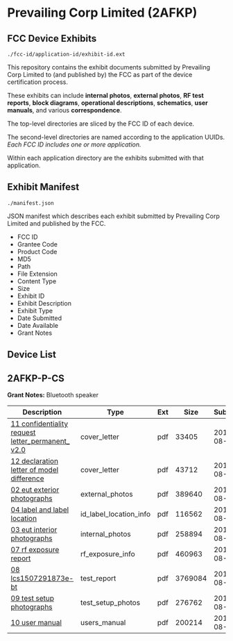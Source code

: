 # Prevailing Corp Limited (2AFKP)
## FCC Device Exhibits

```
./fcc-id/application-id/exhibit-id.ext
```

This repository contains the exhibit documents submitted by Prevailing Corp Limited to (and published by) the FCC as part of the device certification process.

These exhibits can include **internal photos**, **external photos**, **RF test reports**, **block diagrams**, **operational descriptions**, **schematics**, **user manuals**, and various **correspondence**.

The top-level directories are sliced by the FCC ID of each device.

The second-level directories are named according to the application UUIDs. *Each FCC ID includes one or more application.*

Within each application directory are the exhibits submitted with that application. 

## Exhibit Manifest

```
./manifest.json
```

JSON manifest which describes each exhibit submitted by Prevailing Corp Limited and published by the FCC.

- FCC ID
- Grantee Code
- Product Code
- MD5
- Path
- File Extension
- Content Type
- Size
- Exhibit ID
- Exhibit Description
- Exhibit Type
- Date Submitted
- Date Available
- Grant Notes

## Device List
## 2AFKP-P-CS
**Grant Notes:** Bluetooth speaker

| Description | Type | Ext | Size | Submitted | Available |
| ----------- | ---- | --- | ---- | --------- | --------- |
| [11 confidentiality request letter_permanent_ v2.0](2AFKP-P-CS/aa9bb309d2274f42b0f94c4d605987de/2715883.pdf) | cover_letter | pdf | 33405 | 2015-08-15 | 2015-08-15 |
| [12 declaration letter of model difference](2AFKP-P-CS/aa9bb309d2274f42b0f94c4d605987de/2715886.pdf) | cover_letter | pdf | 43712 | 2015-08-15 | 2015-08-15 |
| [02 eut exterior photographs](2AFKP-P-CS/aa9bb309d2274f42b0f94c4d605987de/2715877.pdf) | external_photos | pdf | 389640 | 2015-08-15 | 2015-08-15 |
| [04 label and label location](2AFKP-P-CS/aa9bb309d2274f42b0f94c4d605987de/2715876.pdf) | id_label_location_info | pdf | 116562 | 2015-08-15 | 2015-08-15 |
| [03 eut interior photographs](2AFKP-P-CS/aa9bb309d2274f42b0f94c4d605987de/2715880.pdf) | internal_photos | pdf | 258894 | 2015-08-15 | 2015-08-15 |
| [07 rf exposure report](2AFKP-P-CS/aa9bb309d2274f42b0f94c4d605987de/2715884.pdf) | rf_exposure_info | pdf | 460963 | 2015-08-15 | 2015-08-15 |
| [08 lcs1507291873e-bt](2AFKP-P-CS/aa9bb309d2274f42b0f94c4d605987de/2715881.pdf) | test_report | pdf | 3769084 | 2015-08-15 | 2015-08-15 |
| [09 test setup photographs](2AFKP-P-CS/aa9bb309d2274f42b0f94c4d605987de/2715885.pdf) | test_setup_photos | pdf | 276762 | 2015-08-15 | 2015-08-15 |
| [10 user manual](2AFKP-P-CS/aa9bb309d2274f42b0f94c4d605987de/2715879.pdf) | users_manual | pdf | 200214 | 2015-08-15 | 2015-08-15 |
